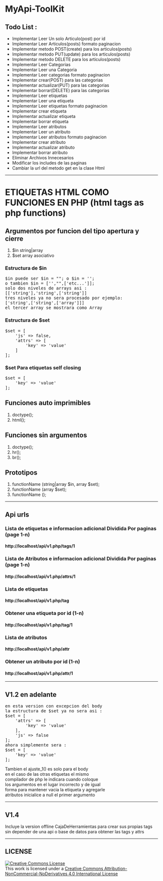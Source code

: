 # MyApi-ToolKit

<h2>Todo List :</h2> 

<ul>
    <li>Implementar Leer Un solo Articulo(post) por id</li>
    <li>Implementar Leer Articulos(posts) formato paginacion</li>
    <li>Implementar metodo POST(create) para los articulos(posts)</li>
    <li>Implementar metodo PUT(update) para los articulos(posts)</li>
    <li>Implementar metodo DELETE para los articulos(posts)</li>
    <li>Implementar Leer Categorias</li>
    <li>Implementar Leer una Categoria</li>
    <li>Implementar Leer categorias formato paginacion</li>
    <li>Implementar crear(POST) para las categorias</li>
    <li>Implementar actualizar(PUT) para las categorias</li>
    <li>Implementar borrar(DELETE) para las categorias</li>
    <li>Implementar Leer etiquetas</li>
    <li>Implementar Leer una etiqueta</li>
    <li>Implementar Leer etiquetas formato paginacion</li>
    <li>Implementar crear etiqueta</li>
    <li>Implementar actualizar etiqueta</li>
    <li>Implementar borrar etiqueta</li>
    <li>Implementar Leer atributos</li>
    <li>Implementar Leer un atributo</li>
    <li>Implementar Leer atributos formato paginacion</li>
    <li>Implementar crear atributo</li>
    <li>Implementar actualizar atributo</li>
    <li>Implementar borrar atributo</li>
    <li>Eliminar Archivos Innecesarios</li>
    <li>Modificar los includes de las paginas</li>
    <li>Cambiar la url del metodo get en la clase Html</li>
</ul>

<hr>

<h1>ETIQUETAS HTML COMO FUNCIONES EN PHP (html tags as php functions)</h1>

<h2>Argumentos por funcion del tipo apertura y cierre</h2>

<ol>
    <li>$in string|array</li>
    <li>$set array asociativo</li>
</ol>

<h3>Estructura de $in</h3>

<pre>
$in puede ser $in = ""; o $in = '';
o tambien $in = ['',"",['etc...']];
solo dos niveles de arrays asi :
[['string'],'string',['string']]
tres niveles ya no sera procesado por ejemplo:
['string',['string',['array']]]
el tercer array se mostrara como Array
</pre>

<h3>Estructura de $set</h3>

<pre>
$set = [
    'js' => false,
    'attrs' => [
        'key' => 'value'
    ]
];
</pre>

<h3>$set Para etiquetas self closing</h3>

<pre>
$set = [
    'key' => 'value'
];
</pre>

<h2>Funciones auto imprimibles</h2>

<ol>
    <li>doctype();</li>
    <li>html();</li>
</ol>

<h2>Funciones sin argumentos</h2>

<ol>
    <li>doctype();</li>
    <li>hr();</li>
    <li>br();</li>
</ol>

<h2>Prototipos</h2>

<ol>
    <li>functionName (string|array $in, array $set);</li>
    <li>functionName (array $set);</li>
    <li>functionName ();</li>
</ol>

<hr>

<h2>Api urls</h2>

<h3>Lista de etiquetas e informacion adicional
Dividida Por paginas (page 1-n)</h3>

<h4>http://localhost/api/v1.php/tags/1</h4>

<h3>Lista de Atributos e informacion adicional
Dividida Por paginas (page 1-n)</h3>

<h4>http://localhost/api/v1.php/attrs/1</h4>

<h3>Lista de etiquetas</h3>

<h4>http://localhost/api/v1.php/tag</h4>

<h3>Obtener una etiqueta por id (1-n)</h3>

<h4>http://localhost/api/v1.php/tag/1</h4>

<h3>Lista de atributos</h3>

<h4>http://localhost/api/v1.php/attr</h4>

<h3>Obtener un atributo por id (1-n)</h3>

<h4>http://localhost/api/v1.php/attr/1</h4>

<hr>

<h2>V1.2 en adelante</h2>

<pre>
en esta version con excepcion del body
la estructura de $set ya no sera asi :
$set = [
    'attrs' => [
        'key' => 'value'
    ],
    'js' => false
];
ahora simplemente sera :
$set = [
    'key' => 'value'
];
</pre>

<p>
Tambien el ajuste_1() es solo para el body<br>
en el caso de las otras etiquetas el mismo <br>
compilador de php le indicara cuando coloque<br>
los argumentos en el lugar incorrecto y de igual<br>
forma para mantener vacia la etiqueta y agregarle<br>
atributos inicialice a null el primer argumento
</p>

<hr>

<h2>V1.4</h2>

<p>
Incluye la version offline CajaDeHerramientas para crear sus propias tags<br>
sin depender de una api o base de datos para obtener las tags y attrs
</p>

<hr>

<h2>LICENSE</h2>

<a rel="license" href="http://creativecommons.org/licenses/by-nc-nd/4.0/">
    <img alt="Creative Commons License" 
    style="border-width:0" 
    src="https://i.creativecommons.org/l/by-nc-nd/4.0/80x15.png" />
</a>
<br />
This work is licensed under a 
<a rel="license" href="http://creativecommons.org/licenses/by-nc-nd/4.0/">
    Creative Commons Attribution-NonCommercial-NoDerivatives 4.0 International License
</a>